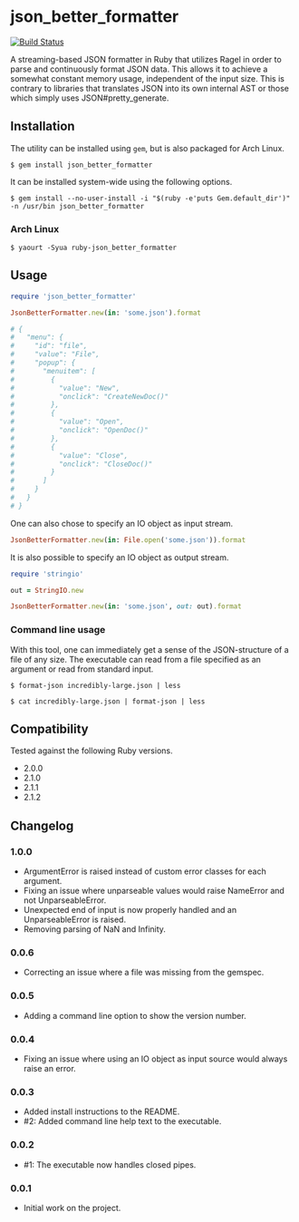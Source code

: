 json_better_formatter
=====================

[![Build Status](https://travis-ci.org/badeball/json_better_formatter.png)](https://travis-ci.org/badeball/json_better_formatter)

A streaming-based JSON formatter in Ruby that utilizes Ragel in order to parse
and continuously format JSON data. This allows it to achieve a somewhat
constant memory usage, independent of the input size. This is contrary to
libraries that translates JSON into its own internal AST or those which simply
uses JSON#pretty_generate.

## Installation

The utility can be installed using `gem`, but is also packaged for Arch Linux.

```
$ gem install json_better_formatter
```

It can be installed system-wide using the following options.

```
$ gem install --no-user-install -i "$(ruby -e'puts Gem.default_dir')" -n /usr/bin json_better_formatter
```

### Arch Linux

```
$ yaourt -Syua ruby-json_better_formatter
```

## Usage

```ruby
require 'json_better_formatter'

JsonBetterFormatter.new(in: 'some.json').format

# {
#   "menu": {
#     "id": "file",
#     "value": "File",
#     "popup": {
#       "menuitem": [
#         {
#           "value": "New",
#           "onclick": "CreateNewDoc()"
#         },
#         {
#           "value": "Open",
#           "onclick": "OpenDoc()"
#         },
#         {
#           "value": "Close",
#           "onclick": "CloseDoc()"
#         }
#       ]
#     }
#   }
# }
```

One can also chose to specify an IO object as input stream.

```ruby
JsonBetterFormatter.new(in: File.open('some.json')).format
```

It is also possible to specify an IO object as output stream.

```ruby
require 'stringio'

out = StringIO.new

JsonBetterFormatter.new(in: 'some.json', out: out).format
```

### Command line usage

With this tool, one can immediately get a sense of the JSON-structure of a file
of any size. The executable can read from a file specified as an argument or
read from standard input.

```
$ format-json incredibly-large.json | less
```

```
$ cat incredibly-large.json | format-json | less
```

## Compatibility

Tested against the following Ruby versions.

* 2.0.0
* 2.1.0
* 2.1.1
* 2.1.2

## Changelog

### 1.0.0

* ArgumentError is raised instead of custom error classes for each argument.
* Fixing an issue where unparseable values would raise NameError and not UnparseableError.
* Unexpected end of input is now properly handled and an UnparseableError is raised.
* Removing parsing of NaN and Infinity.

### 0.0.6

* Correcting an issue where a file was missing from the gemspec.

### 0.0.5

* Adding a command line option to show the version number.

### 0.0.4

* Fixing an issue where using an IO object as input source would always raise
  an error.

### 0.0.3

* Added install instructions to the README.
* #2: Added command line help text to the executable.

### 0.0.2

* #1: The executable now handles closed pipes.

### 0.0.1

* Initial work on the project.
